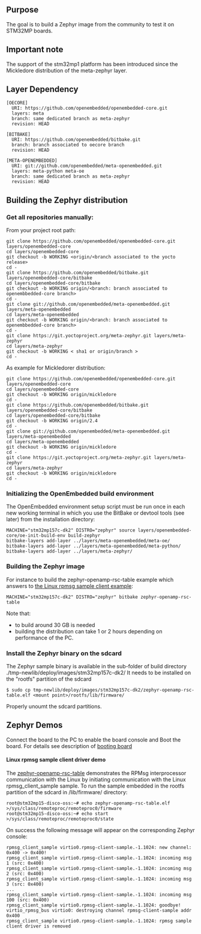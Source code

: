 ## Purpose
The goal is to build a Zephyr image from the community to test it on STM32MP boards.

## Important note

The support of the stm32mp1 platform has been introduced since the Mickledore distribution of
the meta-zephyr layer.

## Layer Dependency

```
[OECORE]
  URI: https://github.com/openembedded/openembedded-core.git
  layers: meta
  branch: same dedicated branch as meta-zephyr
  revision: HEAD
```

```
[BITBAKE]
  URI: https://github.com/openembedded/bitbake.git
  branch: branch associated to oecore branch
  revision: HEAD
```

```
[META-OPENEMBEDDED]
  URI: git://github.com/openembedded/meta-openembedded.git
  layers: meta-python meta-oe
  branch: same dedicated branch as meta-zephyr
  revision: HEAD
```

## Building the Zephyr distribution

### Get all repositories manually:

From your project root path:

```
git clone https://github.com/openembedded/openembedded-core.git layers/openembedded-core
cd layers/openembedded-core
git checkout -b WORKING <origin/<branch associated to the yocto release>
cd -
git clone https://github.com/openembedded/bitbake.git layers/openembedded-core/bitbake
cd layers/openembedded-core/bitbake
git checkout -b WORKING origin/<branch: branch associated to openembbedded-core branch>
cd -
git clone git://github.com/openembedded/meta-openembedded.git layers/meta-openembedded
cd layers/meta-openembedded
git checkout -b WORKING origin/<branch: branch associated to openembbedded-core branch>
cd -
git clone https://git.yoctoproject.org/meta-zephyr.git layers/meta-zephyr
cd layers/meta-zephyr
git checkout -b WORKING < sha1 or origin/branch >
cd -
```
As example for Mickledorer distribution:
```
git clone https://github.com/openembedded/openembedded-core.git layers/openembedded-core
cd layers/openembedded-core
git checkout -b WORKING origin/mickledore
cd -
git clone https://github.com/openembedded/bitbake.git layers/openembedded-core/bitbake
cd layers/openembedded-core/bitbake
git checkout -b WORKING origin/2.4
cd -
git clone git://github.com/openembedded/meta-openembedded.git layers/meta-openembedded
cd layers/meta-openembedded
git checkout -b WORKING origin/mickledore
cd -
git clone https://git.yoctoproject.org/meta-zephyr.git layers/meta-zephyr
cd layers/meta-zephyr
git checkout -b WORKING origin/mickledore
cd -
```
### Initializing the OpenEmbedded build environment

The OpenEmbedded environment setup script must be run once in each new working terminal in which you use the BitBake or devtool tools (see later) from the installation directory:

```
MACHINE="stm32mp157c-dk2" DISTRO="zephyr" source layers/openembedded-core/oe-init-build-env build-zephyr
bitbake-layers add-layer ../layers/meta-openembedded/meta-oe/
bitbake-layers add-layer ../layers/meta-openembedded/meta-python/
bitbake-layers add-layer ../layers/meta-zephyr/
```

### Building the Zephyr image

For instance to build the zephyr-openamp-rsc-table example which answers to [the Linux rpmsg sample client example](https://elixir.bootlin.com/linux/latest/source/samples/rpmsg/rpmsg_client_sample.c):
```
MACHINE="stm32mp157c-dk2" DISTRO="zephyr" bitbake zephyr-openamp-rsc-table
```

Note that:

- to build around 30 GB is needed
- building the distribution can take 1 or 2 hours depending on performance of the PC.

### Install the Zephyr binary on the sdcard

The Zephyr sample binary is available in the sub-folder of build directory ./tmp-newlib/deploy/images/stm32mp157c-dk2/
It needs to be installed on the "rootfs" partition of the sdcard

   ```
   $ sudo cp tmp-newlib/deploy/images/stm32mp157c-dk2/zephyr-openamp-rsc-table.elf <mount point>/rootfs/lib/firmware/
   ```
Properly unoumt the sdcard partitions.

## Zephyr Demos

Connect the board to the PC to enable the board console and Boot the board.
For details see description of [booting board](https://wiki.st.com/stm32mpu/wiki/STM32MP15_Discovery_kits_-_Starter_Package#Booting_the_board)

#### Linux rpmsg sample client driver demo

The [zephyr-openamp-rsc-table](https://github.com/zephyrproject-rtos/zephyr/tree/main/samples/subsys/ipc/openamp_rsc_table) demonstrates the RPMsg interprocessor communication with the Linux by initiating communication with the Linux rpmsg_client_sample sample. To run the sample embedded in the rootfs partition of the sdcard in /lib/firmware/ directory:

   ```
   root@stm32mp15-disco-oss:~# echo zephyr-openamp-rsc-table.elf >/sys/class/remoteproc/remoteproc0/firmware
   root@stm32mp15-disco-oss:~# echo start >/sys/class/remoteproc/remoteproc0/state
   ```
On success the following message will appear on the corresponding Zephyr console:

   ```
   rpmsg_client_sample virtio0.rpmsg-client-sample.-1.1024: new channel: 0x400 -> 0x400!
   rpmsg_client_sample virtio0.rpmsg-client-sample.-1.1024: incoming msg 1 (src: 0x400)
   rpmsg_client_sample virtio0.rpmsg-client-sample.-1.1024: incoming msg 2 (src: 0x400)
   rpmsg_client_sample virtio0.rpmsg-client-sample.-1.1024: incoming msg 3 (src: 0x400)
   ...
   rpmsg_client_sample virtio0.rpmsg-client-sample.-1.1024: incoming msg 100 (src: 0x400)
   rpmsg_client_sample virtio0.rpmsg-client-sample.-1.1024: goodbye!
   virtio_rpmsg_bus virtio0: destroying channel rpmsg-client-sample addr 0x400
   rpmsg_client_sample virtio0.rpmsg-client-sample.-1.1024: rpmsg sample client driver is removed
   ```
